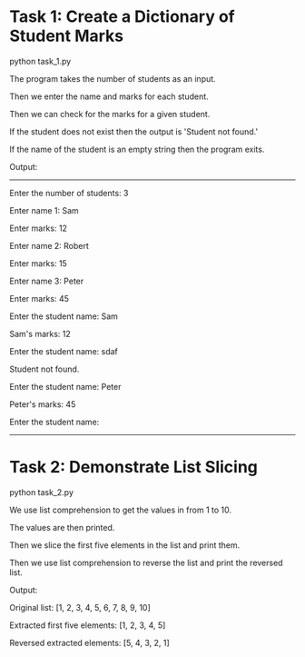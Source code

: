 # Task 1: Create a Dictionary of Student Marks

python task_1.py

The program takes the number of students as an input.

Then we enter the name and marks for each student.

Then we can check for the marks for a given student.

If the student does not exist then the output is 'Student not found.'

If the name of the student is an empty string then the program exits.

Output:

---

Enter the number of students: 3

Enter name 1: Sam

Enter marks: 12

Enter name 2: Robert

Enter marks: 15

Enter name 3: Peter

Enter marks: 45

Enter the student name: Sam

Sam's marks: 12

Enter the student name: sdaf

Student not found.

Enter the student name: Peter

Peter's marks: 45

Enter the student name:

---

# Task 2: Demonstrate List Slicing

python task_2.py

We use list comprehension to get the values in from 1 to 10.

The values are then printed.

Then we slice the first five elements in the list and print them.

Then we use list comprehension to reverse the list and print the reversed list.

Output:

Original list: [1, 2, 3, 4, 5, 6, 7, 8, 9, 10]

Extracted first five elements: [1, 2, 3, 4, 5]

Reversed extracted elements: [5, 4, 3, 2, 1]
